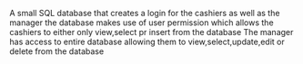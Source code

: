A small SQL database that creates a login for the cashiers as well as the manager
the database makes use of user permission which allows the cashiers to either only view,select pr insert from the database 
The manager has access to entire database allowing them to view,select,update,edit or delete from the database
